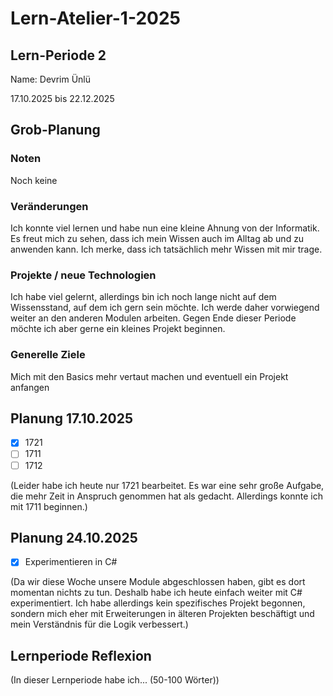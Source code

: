 # Lern-Atelier-1-2025
## Lern-Periode 2
Name: Devrim Ünlü

17.10.2025 bis 22.12.2025

## Grob-Planung
### Noten
Noch keine

### Veränderungen
Ich konnte viel lernen und habe nun eine kleine Ahnung von der Informatik. Es freut mich zu sehen, dass ich mein Wissen auch im Alltag ab und zu anwenden kann. Ich merke, dass ich tatsächlich mehr Wissen mit mir trage.

###  Projekte / neue Technologien
Ich habe viel gelernt, allerdings bin ich noch lange nicht auf dem Wissensstand, auf dem ich gern sein möchte. Ich werde daher vorwiegend weiter an den anderen Modulen arbeiten. Gegen Ende dieser Periode möchte ich aber gerne ein kleines Projekt beginnen.

### Generelle Ziele
Mich mit den Basics mehr vertaut machen und eventuell ein Projekt anfangen


## Planung 17.10.2025

- [x] 1721
- [ ] 1711
- [ ] 1712

(Leider habe ich heute nur 1721 bearbeitet. Es war eine sehr große Aufgabe, die mehr Zeit in Anspruch genommen hat als gedacht. Allerdings konnte ich mit 1711 beginnen.)

## Planung 24.10.2025

- [x] Experimentieren in C#

(Da wir diese Woche unsere Module abgeschlossen haben, gibt es dort momentan nichts zu tun. Deshalb habe ich heute einfach weiter mit C# experimentiert. Ich habe allerdings kein spezifisches Projekt begonnen, sondern mich eher mit Erweiterungen in älteren Projekten beschäftigt und mein Verständnis für die Logik verbessert.)




## Lernperiode Reflexion
(In dieser Lernperiode habe ich... (50-100 Wörter))
